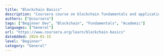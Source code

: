 ```yaml
---
title: "Blockchain Basics"
description: "Coursera course on blockchain fundamentals and applications"
authors: ["@coursera"]
tags: ["Beginner Dev", "Blockchain", "Fundamentals", "Academic"]
languages: ["General"]
url: "https://www.coursera.org/learn/blockchain-basics"
dateAdded: 2024-01-15
level: "Beginner"
category: "General"
---
```

